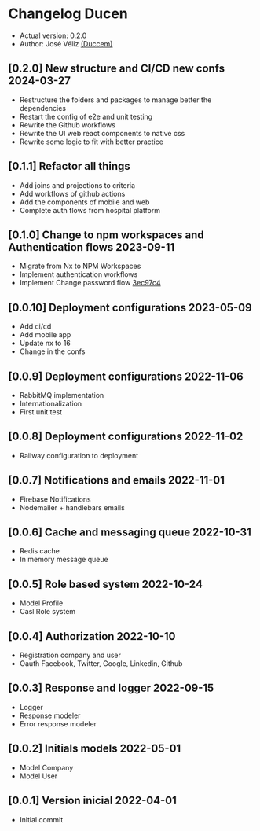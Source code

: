 # Changelog Ducen

- Actual version: 0.2.0 
- Author: José Véliz [(Duccem)](https://github.com/Duccem)

## [0.2.0] New structure and CI/CD new confs 2024-03-27

- Restructure the folders and packages to manage better the dependencies
- Restart the config of e2e and unit testing
- Rewrite the Github workflows
- Rewrite the UI web react components to native css
- Rewrite some logic to fit with better practice

## [0.1.1] Refactor all things

- Add joins and projections to criteria
- Add workflows of github actions
- Add the components of mobile and web
- Complete auth flows from hospital platform

## [0.1.0] Change to npm workspaces and Authentication flows 2023-09-11

- Migrate from Nx to NPM Workspaces
- Implement authentication workflows
- Implement Change password flow [3ec97c4]()

## [0.0.10] Deployment configurations 2023-05-09

- Add ci/cd
- Add mobile app
- Update nx to 16
- Change in the confs

## [0.0.9] Deployment configurations 2022-11-06

- RabbitMQ implementation
- Internationalization
- First unit test

## [0.0.8] Deployment configurations 2022-11-02

- Railway configuration to deployment

## [0.0.7] Notifications and emails 2022-11-01

- Firebase Notifications
- Nodemailer + handlebars emails

## [0.0.6] Cache and messaging queue 2022-10-31

- Redis cache
- In memory message queue

## [0.0.5] Role based system 2022-10-24

- Model Profile
- Casl Role system

## [0.0.4] Authorization 2022-10-10

- Registration company and user
- Oauth Facebook, Twitter, Google, Linkedin, Github

## [0.0.3] Response and logger 2022-09-15

- Logger
- Response modeler
- Error response modeler

## [0.0.2] Initials models 2022-05-01

- Model Company
- Model User

## [0.0.1] Version inicial 2022-04-01

- Initial commit
